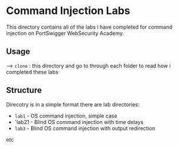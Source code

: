 # Command Injection Labs

This directory contains all of the labs i have completed for command injection on PortSwigger WebSecurity Academy.

## Usage

--> `clone` : this directory and go to through each folder to read how i completed these labs

## Structure

Direcotry is in a simple format there are lab directories:

- `lab1` - OS command injection, simple case
- `lab21 - Blind OS command injection with time delays
- `lab3` - Blind OS command injection with output redirection

etc

